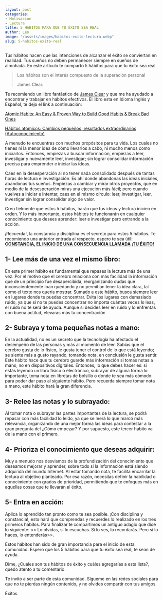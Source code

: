 ```yaml
---
layout: post
categories:
- Motivacion
- Lectura
title: 5 HÁBITOS PARA QUE TU ÉXITO SEA REAL
author: Leo
image: "/assets/images/habitos-exito-lectura.webp"
slug: 5-habitos-exito-real
---
```

Tus hábitos hacen que las intenciones de alcanzar el éxito se conviertan en realidad. Tus sueños no deben permanecer siempre en sueños de almohada. En este artículo te comparto 5 hábitos para que tu éxito sea real.

> Los hábitos son el interés compuesto de la superación personal
>
> James Clear.

Te recomiendo un libro fantástico de [James Clear](https://jamesclear.com/ "James Clear") y que me ha ayudado a encontrar y trabajar en hábitos efectivos. El libro esta en Idioma Inglés y Español, te dejo el link a continuación:

[Atomic Habits: An Easy & Proven Way to Build Good Habits & Break Bad Ones](https://amzn.to/3Flwz4R "Atomic Habit")

[Hábitos atómicos: Cambios pequeños, resultados extraordinarios (Autoconocimiento)](https://amzn.to/3LSXUhj "Habitos Atomicos")

A menudo te encuentras con muchos propósitos para tu vida. Los cuales no tienes ni la menor idea de cómo llevarlos a cabo, ni mucho menos como iniciarlos. Entonces, empiezas a buscar información, empiezas a leer, investigar y nuevamente leer, investigar; sin lograr consolidar información precisa para emprender e iniciar las ideas.

Caes en la desesperación al no tener nada consolidado después de tantas horas de lectura e investigación. Es ahí donde abandonas las ideas iniciales, abandonas tus sueños. Empiezas a cambiar y mirar otros proyectos, que en medio de la desesperación miras una ejecución más fácil; pero cuando vuelves a iniciar e intentar, caes en el mismo círculo: leer, investigar, leer, investigar sin lograr consolidar algo de valor.

Creo fielmente que estos 5 hábitos, harán que tus ideas y lectura inicien en orden. Y lo más importante, estos hábitos te funcionarán en cualquier conocimiento que desees aprender: leer e investigar pero entrando a la acción.

¡Recuerda!, la constancia y disciplina es el secreto para estos 5 hábitos. Te recomiendo una anterior entrada al respecto, espero te sea útil: [**CONSTANCIA, EL INICIO DE UNA CONSECUENCIA LLAMADA ¡TU ÉXITO!**](https://www.leopuentes.me/constancia-el-inicio-de-una-consecuencia-llamada-tu-exito/ "Lectura recomendada")

## **1- Lee más de una vez el mismo libro:**

En este primer hábito es fundamental que repases la lectura más de una vez. Por el motivo que el cerebro relaciona con más facilidad la información que de un principio fue desapercibida, reorganizando dudas que inconscientemente iban quedando y no permitían tener la idea clara, tal como el texto nos quería mostrar. Sumado a este hábito, busca siempre leer en lugares donde te puedas concentrar. Evita los lugares con demasiado ruido, ya que si no te puedes concentrar no importa cuántas veces lo leas, el ruido no te será de ayuda. Aunque si decides leer en ruido y lo enfrentas con buena actitud, elevaras más tu concentración.

## **2- Subraya y toma pequeñas notas a mano:**

En la actualidad, no es un secreto que la tecnología ha afectado el desempeño de las personas y más al momento de leer. Sabías que el cerebro gusta de lo físico, le gusta tener el control de lo que está leyendo; se siente más a gusto rayando, tomando nota, en conclusión le gusta sentir. Este hábito hace que tu cerebro guarde más información si tomas notas a mano, no en dispositivos digitales. Entonces, lo que debes hacer es: si estás leyendo un libro físico o electrónico, subrayar de alguna forma lo importante, toma nota en libretas de bolsillo o donde te sea más cómodo para poder dar paso al siguiente hábito. Pero recuerda siempre tomar nota a mano, este hábito hará la gran diferencia.

## **3- Relee las notas y lo subrayado:**

Al tomar nota o subrayar las partes importantes de la lectura, se podrá repasar con más facilidad lo leído, ya que se leerá lo que marcó más relevancia, organizando de una mejor forma las ideas para contestar a la gran pregunta del ¿Cómo empezar? Y por supuesto, este tercer hábito va de la mano con el primero.

## **4- Prioriza el conocimiento que deseas adquirir:**

Muy a menudo nos desviamos de la profundización del conocimiento que deseamos mejorar y aprender, sobre todo si la información está siendo adquirida del mundo Internet. Al estar tomando nota, te facilita encarrilar la lectura al objetivo planteado. Por esa razón, necesitas definir la habilidad o conocimiento con grados de prioridad, permitiendo que te enfoques más en aquellas cosas que te llevarán al éxito.

## **5- Entra en acción:**

Aplica lo aprendido tan pronto como te sea posible. ¡Con disciplina y constancia!, esto hará que comprendas y recuerdes lo realizado en los tres primeros hábitos. Para finalizar te compartimos un antiguo adagio que dice lo siguiente: << Lo olvidas, si lo escuchas. Si lo ves, lo recordarás. Pero si lo haces, lo entenderás>>.

Estos hábitos han sido de gran importancia para el inicio de esta comunidad. Espero que los 5 hábitos para que tu éxito sea real, te sean de ayuda.

Dime, ¿Cuáles son tus hábitos de éxito y cuáles agregarías a esta lista?, quedo atento a tu comentario.

Te invito a ser parte de esta comunidad. Sígueme en las redes sociales para que no te pierdas ningún contenido, y no olvides compartir con tus amigos.

Éxitos.
